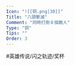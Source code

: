 ```yaml
---
Icon: "![[铜.png|30]]"
Title: "八頭擊滅"
Comment: "同時打倒８個敵人"
Type: "铜"
Tips: ""
Order: 3
---
```


#英雄传说/闪之轨迹/奖杯 